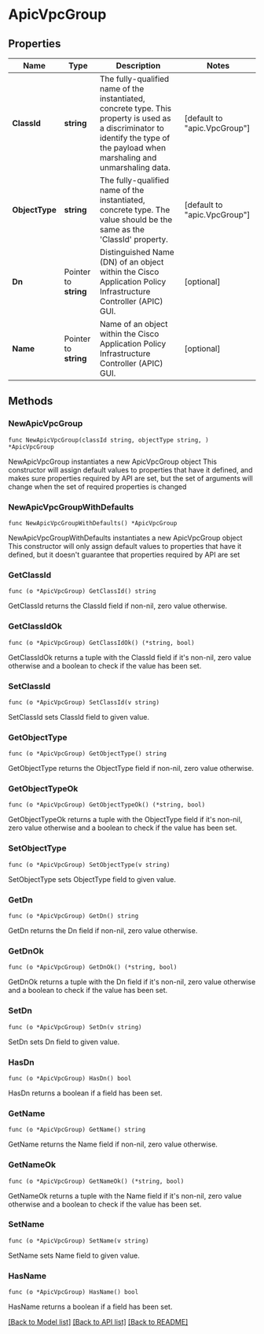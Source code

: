 # ApicVpcGroup

## Properties

Name | Type | Description | Notes
------------ | ------------- | ------------- | -------------
**ClassId** | **string** | The fully-qualified name of the instantiated, concrete type. This property is used as a discriminator to identify the type of the payload when marshaling and unmarshaling data. | [default to "apic.VpcGroup"]
**ObjectType** | **string** | The fully-qualified name of the instantiated, concrete type. The value should be the same as the &#39;ClassId&#39; property. | [default to "apic.VpcGroup"]
**Dn** | Pointer to **string** | Distinguished Name (DN) of an object within the Cisco Application Policy Infrastructure Controller (APIC) GUI. | [optional] 
**Name** | Pointer to **string** | Name of an object within the Cisco Application Policy Infrastructure Controller (APIC) GUI. | [optional] 

## Methods

### NewApicVpcGroup

`func NewApicVpcGroup(classId string, objectType string, ) *ApicVpcGroup`

NewApicVpcGroup instantiates a new ApicVpcGroup object
This constructor will assign default values to properties that have it defined,
and makes sure properties required by API are set, but the set of arguments
will change when the set of required properties is changed

### NewApicVpcGroupWithDefaults

`func NewApicVpcGroupWithDefaults() *ApicVpcGroup`

NewApicVpcGroupWithDefaults instantiates a new ApicVpcGroup object
This constructor will only assign default values to properties that have it defined,
but it doesn't guarantee that properties required by API are set

### GetClassId

`func (o *ApicVpcGroup) GetClassId() string`

GetClassId returns the ClassId field if non-nil, zero value otherwise.

### GetClassIdOk

`func (o *ApicVpcGroup) GetClassIdOk() (*string, bool)`

GetClassIdOk returns a tuple with the ClassId field if it's non-nil, zero value otherwise
and a boolean to check if the value has been set.

### SetClassId

`func (o *ApicVpcGroup) SetClassId(v string)`

SetClassId sets ClassId field to given value.


### GetObjectType

`func (o *ApicVpcGroup) GetObjectType() string`

GetObjectType returns the ObjectType field if non-nil, zero value otherwise.

### GetObjectTypeOk

`func (o *ApicVpcGroup) GetObjectTypeOk() (*string, bool)`

GetObjectTypeOk returns a tuple with the ObjectType field if it's non-nil, zero value otherwise
and a boolean to check if the value has been set.

### SetObjectType

`func (o *ApicVpcGroup) SetObjectType(v string)`

SetObjectType sets ObjectType field to given value.


### GetDn

`func (o *ApicVpcGroup) GetDn() string`

GetDn returns the Dn field if non-nil, zero value otherwise.

### GetDnOk

`func (o *ApicVpcGroup) GetDnOk() (*string, bool)`

GetDnOk returns a tuple with the Dn field if it's non-nil, zero value otherwise
and a boolean to check if the value has been set.

### SetDn

`func (o *ApicVpcGroup) SetDn(v string)`

SetDn sets Dn field to given value.

### HasDn

`func (o *ApicVpcGroup) HasDn() bool`

HasDn returns a boolean if a field has been set.

### GetName

`func (o *ApicVpcGroup) GetName() string`

GetName returns the Name field if non-nil, zero value otherwise.

### GetNameOk

`func (o *ApicVpcGroup) GetNameOk() (*string, bool)`

GetNameOk returns a tuple with the Name field if it's non-nil, zero value otherwise
and a boolean to check if the value has been set.

### SetName

`func (o *ApicVpcGroup) SetName(v string)`

SetName sets Name field to given value.

### HasName

`func (o *ApicVpcGroup) HasName() bool`

HasName returns a boolean if a field has been set.


[[Back to Model list]](../README.md#documentation-for-models) [[Back to API list]](../README.md#documentation-for-api-endpoints) [[Back to README]](../README.md)


